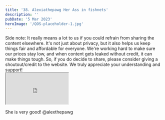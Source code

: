 ```yaml
---
title: '38. Alexiathepawg Her Ass in fishnets'
description: ''
pubDate: '5 Mar 2023'
heroImage: '/QOS-placeholder-1.jpg'
---
```

<div class="video_paragraph_header"> Side note: It really means a lot to us if you could refrain from sharing the content elsewhere. It's not just about privacy, but it also helps us keep things fair and affordable for everyone. We're working hard to make sure our prices stay low, and when content gets leaked without credit, it can make things tough. So, if you do decide to share, please consider giving a shoutout/credit to the website. We truly appreciate your understanding and support!</div>

<iframe src="https://drive.google.com/file/d/16DcYQK1aeSdfqvtaEjQQ04kfHZ97gGbE/preview" width="200" height="100" allow="autoplay" allowfullscreen="allowfullscreen"></iframe>

She is very good! @alexthepawg
<br>
<br>
<!---<a class="read_more" href="https://drive.google.com/file/d/16DcYQK1aeSdfqvtaEjQQ04kfHZ97gGbE/view?usp=sharing">Download</a>--->